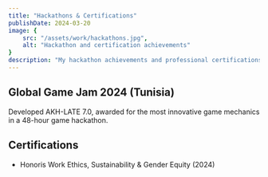 ```yaml
---
title: "Hackathons & Certifications"
publishDate: 2024-03-20
image: {
	src: "/assets/work/hackathons.jpg",
	alt: "Hackathon and certification achievements"
}
description: "My hackathon achievements and professional certifications"
---
```


## Global Game Jam 2024 (Tunisia)
Developed AKH-LATE 7.0, awarded for the most innovative game mechanics in a 48-hour game hackathon.

## Certifications
- Honoris Work Ethics, Sustainability & Gender Equity (2024) 